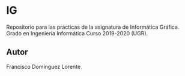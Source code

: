 # IG
Repositorio para las prácticas de la asignatura de Informática Gráfica. Grado en Ingeniería Informática Curso 2019-2020 (UGR).

## Autor
Francisco Domínguez Lorente
